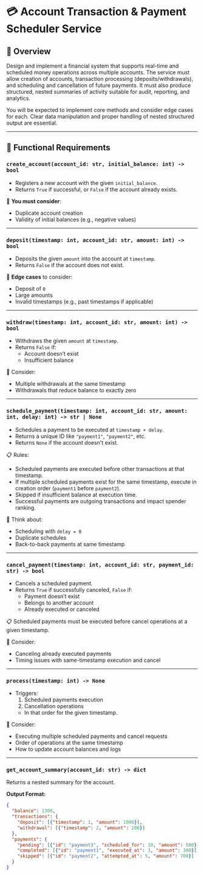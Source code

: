 # 💳 Account Transaction & Payment Scheduler Service

## 📌 Overview

Design and implement a financial system that supports real-time and scheduled money operations across multiple accounts. The service must allow creation of accounts, transaction processing (deposits/withdrawals), and scheduling and cancellation of future payments. It must also produce structured, nested summaries of activity suitable for audit, reporting, and analytics.

You will be expected to implement core methods and consider edge cases for each. Clear data manipulation and proper handling of nested structured output are essential.

---

## 🧩 Functional Requirements

### `create_account(account_id: str, initial_balance: int) -> bool`

- Registers a new account with the given `initial_balance`.
- Returns `True` if successful, or `False` if the account already exists.

🧠 **You must consider**:
- Duplicate account creation
- Validity of initial balances (e.g., negative values)

---

### `deposit(timestamp: int, account_id: str, amount: int) -> bool`

- Deposits the given `amount` into the account at `timestamp`.
- Returns `False` if the account does not exist.

🧠 **Edge cases** to consider:
- Deposit of `0`
- Large amounts
- Invalid timestamps (e.g., past timestamps if applicable)

---

### `withdraw(timestamp: int, account_id: str, amount: int) -> bool`

- Withdraws the given `amount` at `timestamp`.
- Returns `False` if:
  - Account doesn’t exist
  - Insufficient balance

🧠 Consider:
- Multiple withdrawals at the same timestamp
- Withdrawals that reduce balance to exactly zero

---

### `schedule_payment(timestamp: int, account_id: str, amount: int, delay: int) -> str | None`

- Schedules a payment to be executed at `timestamp + delay`.
- Returns a unique ID like `"payment1"`, `"payment2"`, etc.
- Returns `None` if the account doesn't exist.

📋 Rules:
- Scheduled payments are executed before other transactions at that timestamp.
- If multiple scheduled payments exist for the same timestamp, execute in creation order (`payment1` before `payment2`).
- Skipped if insufficient balance at execution time.
- Successful payments are outgoing transactions and impact spender ranking.

🧠 Think about:
- Scheduling with `delay = 0`
- Duplicate schedules
- Back-to-back payments at same timestamp

---

### `cancel_payment(timestamp: int, account_id: str, payment_id: str) -> bool`

- Cancels a scheduled payment.
- Returns `True` if successfully canceled, `False` if:
  - Payment doesn’t exist
  - Belongs to another account
  - Already executed or canceled

📋 Scheduled payments must be executed before cancel operations at a given timestamp.

🧠 Consider:
- Canceling already executed payments
- Timing issues with same-timestamp execution and cancel

---

### `process(timestamp: int) -> None`

- Triggers:
  1. Scheduled payments execution
  2. Cancellation operations
  - In that order for the given timestamp.

🧠 Consider:
- Executing multiple scheduled payments and cancel requests
- Order of operations at the same timestamp
- How to update account balances and logs

---

### `get_account_summary(account_id: str) -> dict`

Returns a nested summary for the account.

**Output Format:**
```json
{
  "balance": 1300,
  "transactions": {
    "deposit": [{"timestamp": 1, "amount": 1000}],
    "withdrawal": [{"timestamp": 2, "amount": 200}]
  },
  "payments": {
    "pending": [{"id": "payment3", "scheduled_for": 10, "amount": 500}],
    "completed": [{"id": "payment1", "executed_at": 3, "amount": 300}],
    "skipped": [{"id": "payment2", "attempted_at": 5, "amount": 700}]
  }
}
